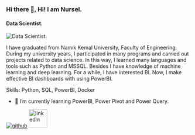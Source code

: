 ### Hi there 👋, Hi! I am Nursel.
#### Data Scientist.
![Data Scientist.](https://cdn.technologyadvice.com/wp-content/uploads/2021/09/What-is-Business-Intelligence-BI-scaled.jpeg)

I have graduated from Namık Kemal University, Faculty of Engineering. During my university years, I participated in many programs and carried out projects related to data science. In this way, I learned many languages and tools such as Python and MSSQL. Besides I have knowledge of machine learning and deep learning. For a while, I have interested BI. Now, I make effective BI dashboards with using PowerBI.

Skills: Python, SQL, PowerBI, Docker 

- 🌱 I’m currently learning PowerBI, Power Pivot and Power Query. 



[<img src='https://cdn.jsdelivr.net/npm/simple-icons@3.0.1/icons/github.svg' alt='github' height='ıg'>](https://github.com/nurselozel)  [<img src='https://cdn.jsdelivr.net/npm/simple-icons@3.0.1/icons/linkedin.svg' alt='linkedin' height='50'>](https://www.linkedin.com/in/nursel-ozel/)  
